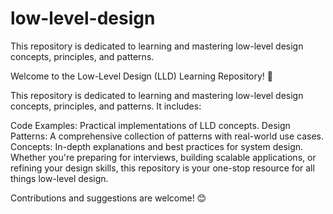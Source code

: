 # low-level-design
This repository is dedicated to learning and mastering low-level design concepts, principles, and patterns.

Welcome to the Low-Level Design (LLD) Learning Repository! 🚀

This repository is dedicated to learning and mastering low-level design concepts, principles, and patterns. It includes:

Code Examples: Practical implementations of LLD concepts.
Design Patterns: A comprehensive collection of patterns with real-world use cases.
Concepts: In-depth explanations and best practices for system design.
Whether you're preparing for interviews, building scalable applications, or refining your design skills, this repository is your one-stop resource for all things low-level design.

Contributions and suggestions are welcome! 😊
